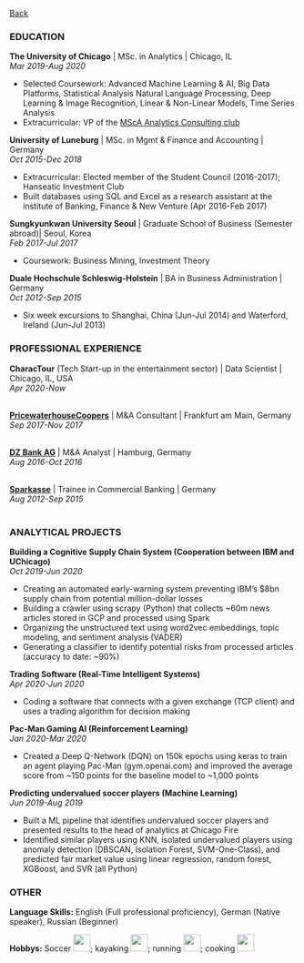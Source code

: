 [Back](/index.md)

### EDUCATION

**The University of Chicago** | MSc. in Analytics | Chicago, IL<br/>
*Mar 2019-Aug 2020*
* Selected Coursework: Advanced Machine Learning & AI, Big Data Platforms, Statistical Analysis  Natural Language Processing, Deep Learning & Image Recognition, Linear & Non-Linear Models, Time Series Analysis 
* Extracurricular: VP of the [MScA Analytics Consulting club](https://github.com/uchicago-msca-club)

**University of Luneburg** | MSc. in Mgmt & Finance and Accounting | Germany<br/>
*Oct 2015-Dec 2018*
* Extracurricular: Elected member of the Student Council (2016-2017); Hanseatic Investment Club 
* Built databases using SQL and Excel as a research assistant at the institute of Banking, Finance & New Venture (Apr 2016-Feb 2017) 

**Sungkyunkwan University Seoul** | Graduate School of Business (Semester abroad)| Seoul, Korea<br/>
*Feb 2017-Jul 2017*
* Coursework: Business Mining, Investment Theory 

**Duale Hochschule Schleswig-Holstein** | BA in Business Administration | Germany<br/>
*Oct 2012-Sep 2015*
* Six week excursions to Shanghai, China (Jun-Jul 2014) and Waterford, Ireland (Jun-Jul 2013)

### PROFESSIONAL EXPERIENCE

**CharacTour** (Tech Start-up in the entertainment sector) | Data Scientist | Chicago, IL, USA<br/>
*Apr 2020-Now*<br><br>

**[PricewaterhouseCoopers](https://www.pwc.com/)** | M&A Consultant | Frankfurt am Main, Germany<br/>
*Sep 2017-Nov 2017*<br><br>

**[DZ Bank AG](https://www.dzbank.com/)** | M&A Analyst | Hamburg, Germany<br/>
*Aug 2016-Oct 2016*<br><br>

**[Sparkasse](https://www.sparkasse.de/)** | Trainee in Commercial Banking | Germany<br/>
*Aug 2012-Sep 2015*<br><br>

### ANALYTICAL PROJECTS

**Building a Cognitive Supply Chain System (Cooperation between IBM and UChicago)**<br/>
*Oct 2019-Jun 2020*
* Creating an automated early-warning system preventing IBM’s $8bn supply chain from potential million-dollar losses 
* Building a crawler using scrapy (Python) that collects ~60m news articles stored in GCP and processed using Spark
* Organizing the unstructured text using word2vec embeddings, topic modeling, and sentiment analysis (VADER)
* Generating a classifier to identify potential risks from processed articles (accuracy to date: ~90%)

**Trading Software (Real-Time Intelligent Systems)**<br/>
*Apr 2020-Jun 2020*
* Coding a software that connects with a given exchange (TCP client) and uses a trading algorithm for decision making

**Pac-Man Gaming AI (Reinforcement Learning)**<br/>
*Jan 2020-Mar 2020*
* Created a Deep Q-Network (DQN) on 150k epochs using keras to train an agent playing Pac-Man (gym.openai.com) and improved the average score from ~150 points for the baseline model to ~1,000 points 

**Predicting undervalued soccer players (Machine Learning)**<br/>
*Jun 2019-Aug 2019*
* Built a ML pipeline that identifies undervalued soccer players and presented results to the head of analytics at Chicago Fire
* Identified similar players using KNN, isolated undervalued players using anomaly detection (DBSCAN, Isolation Forest, SVM-One-Class), and predicted fair market value using linear regression, random forest, XGBoost, and SVR (all Python) 

### OTHER

**Language Skills:** English (Full professional proficiency), German (Native speaker), Russian (Beginner)

**Hobbys:** Soccer <img src="images/soccer_emoji.PNG?raw=true" width="30" height="30"/>; kayaking <img src="images/kayak_emoji.PNG?raw=true" width="30" height="30"/>; running <img src="images/running_emoji.PNG?raw=true" width="30" height="30"/>; cooking <img src="images/cooking_emoji.PNG?raw=true" width="30" height="30"/>

<!-- ### Footer

Last updated: February 2020 -->
